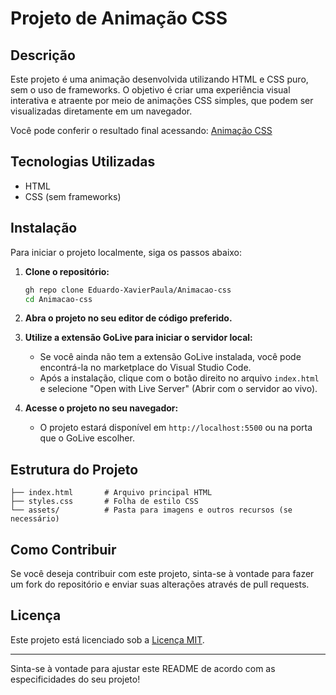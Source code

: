 # Projeto de Animação CSS

## Descrição

Este projeto é uma animação desenvolvida utilizando HTML e CSS puro, sem o uso de frameworks. O objetivo é criar uma experiência visual interativa e atraente por meio de animações CSS simples, que podem ser visualizadas diretamente em um navegador.

Você pode conferir o resultado final acessando: [Animação CSS](https://animacao-css-five.vercel.app/)

## Tecnologias Utilizadas

- HTML
- CSS (sem frameworks)

## Instalação

Para iniciar o projeto localmente, siga os passos abaixo:

1. **Clone o repositório:**

   ```bash
   gh repo clone Eduardo-XavierPaula/Animacao-css
   cd Animacao-css
   ```

2. **Abra o projeto no seu editor de código preferido.**

3. **Utilize a extensão GoLive para iniciar o servidor local:**
   - Se você ainda não tem a extensão GoLive instalada, você pode encontrá-la no marketplace do Visual Studio Code.
   - Após a instalação, clique com o botão direito no arquivo `index.html` e selecione "Open with Live Server" (Abrir com o servidor ao vivo).

4. **Acesse o projeto no seu navegador:**
   - O projeto estará disponível em `http://localhost:5500` ou na porta que o GoLive escolher.

## Estrutura do Projeto

```plaintext
├── index.html       # Arquivo principal HTML
├── styles.css       # Folha de estilo CSS
└── assets/          # Pasta para imagens e outros recursos (se necessário)
```

## Como Contribuir

Se você deseja contribuir com este projeto, sinta-se à vontade para fazer um fork do repositório e enviar suas alterações através de pull requests.

## Licença

Este projeto está licenciado sob a [Licença MIT](LICENSE).

---

Sinta-se à vontade para ajustar este README de acordo com as especificidades do seu projeto!
